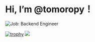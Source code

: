 # Hi,  I’m @tomoropy！

![Job: Backend Engineer](https://img.shields.io/badge/work-backend%20engineer-orange?style=for-the-badge)  

[![trophy](https://github-profile-trophy.vercel.app/?username=tomoropy&theme=onedark)](https://github.com/ryo-ma/github-profile-trophy)
![](https://github-profile-summary-cards.vercel.app/api/cards/profile-details?username=tomoropy&theme=github_dark)

